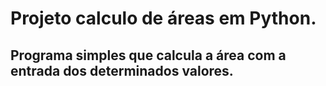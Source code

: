 # Projeto calculo de áreas em Python.
## Programa simples que calcula a área com a entrada dos determinados valores.

